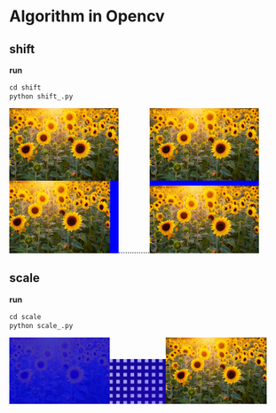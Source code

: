 # Algorithm in Opencv

## shift

**run**
```
cd shift
python shift_.py
```
<img src="./shift/sunoray_x-100_concat.jpg" width="39%"/>..............<img src="./shift/sunoray_y60_concat.jpg" width="39%"/>

## scale

**run**
```
cd scale
python scale_.py
```
<img src="./scale/sunoray_scale2.jpg" width="36%"/><img src="./scale/scalescale.jpg" width="20%"/><img src="./scale/sunoray_scale0.5.jpg" width="36%"/>